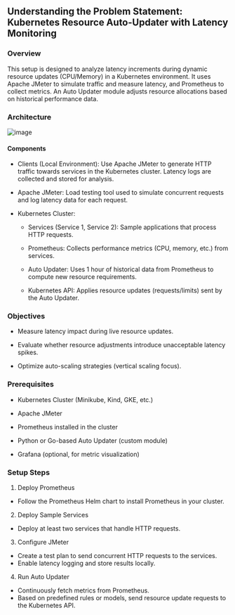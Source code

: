 ## Understanding the Problem Statement: Kubernetes Resource Auto-Updater with Latency Monitoring

### Overview
This setup is designed to analyze latency increments during dynamic resource updates (CPU/Memory) in a Kubernetes environment. It uses Apache JMeter to simulate traffic and measure latency, and Prometheus to collect metrics. An Auto Updater module adjusts resource allocations based on historical performance data.

### Architecture
![image](https://github.com/user-attachments/assets/e0fb570e-c350-4b41-9583-264b78fd6ebe)

#### Components
* Clients (Local Environment):
Use Apache JMeter to generate HTTP traffic towards services in the Kubernetes cluster. Latency logs are collected and stored for analysis.

* Apache JMeter:
Load testing tool used to simulate concurrent requests and log latency data for each request.

* Kubernetes Cluster:

  - Services (Service 1, Service 2): Sample applications that process HTTP requests.

  - Prometheus: Collects performance metrics (CPU, memory, etc.) from services.

  - Auto Updater: Uses 1 hour of historical data from Prometheus to compute new resource requirements.

  - Kubernetes API: Applies resource updates (requests/limits) sent by the Auto Updater.

 ### Objectives
* Measure latency impact during live resource updates.

* Evaluate whether resource adjustments introduce unacceptable latency spikes.

* Optimize auto-scaling strategies (vertical scaling focus).

### Prerequisites
* Kubernetes Cluster (Minikube, Kind, GKE, etc.)

* Apache JMeter

* Prometheus installed in the cluster

* Python or Go-based Auto Updater (custom module)

* Grafana (optional, for metric visualization)

### Setup Steps
1. Deploy Prometheus
  * Follow the Prometheus Helm chart to install Prometheus in your cluster.
2. Deploy Sample Services
  * Deploy at least two services that handle HTTP requests.
3. Configure JMeter
  * Create a test plan to send concurrent HTTP requests to the services.
  * Enable latency logging and store results locally.
4. Run Auto Updater
  * Continuously fetch metrics from Prometheus.
  * Based on predefined rules or models, send resource update requests to the Kubernetes API.
